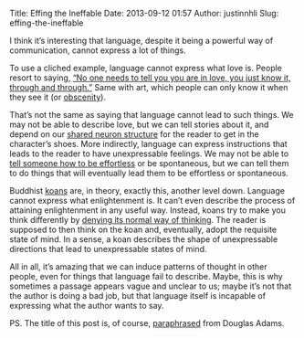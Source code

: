 Title: Effing the Ineffable
Date: 2013-09-12 01:57
Author: justinnhli
Slug: effing-the-ineffable

I think it’s interesting that language, despite it being a powerful way
of communication, cannot express a lot of things.

To use a cliched example, language cannot express what love is. People
resort to saying, [“No one needs to tell you you are in love, you just
know it, through and
through.”](http://www.imdb.com/title/tt0133093/quotes?item=qt0324318)
Same with art, which people can only know it when they see it (or
[obscenity](http://en.wikipedia.org/wiki/I_know_it_when_I_see_it)).

That’s not the same as saying that language cannot lead to such things.
We may not be able to describe love, but we can tell stories about it,
and depend on our [shared neuron
structure](http://justinnhli.blogspot.com/2013/05/reflection-on-wittgenstein.html)
for the reader to get in the character’s shoes. More indirectly,
language can express instructions that leads to the reader to have
unexpressable feelings. We may not be able to [tell someone how to be
effortless](http://justinnhli.blogspot.com/2013/08/unteachables.html) or
be spontaneous, but we can tell them to do things that will eventually
lead them to be effortless or spontaneous.

Buddhist [koans](http://en.wikipedia.org/wiki/Koan) are, in theory,
exactly this, another level down. Language cannot express what
enlightenment is. It can’t even describe the process of attaining
enlightenment in any useful way. Instead, koans try to make you think
differently by [denying its normal way of
thinking](http://www.catb.org/jargon/html/K/koan.html). The reader is
supposed to then think on the koan and, eventually, adopt the requisite
state of mind. In a sense, a koan describes the shape of unexpressable
directions that lead to unexpressable states of mind.

All in all, it’s amazing that we can induce patterns of thought in other
people, even for things that language fail to describe. Maybe, this is
why sometimes a passage appears vague and unclear to us; maybe it’s not
that the author is doing a bad job, but that language itself is
incapable of expressing what the author wants to say.

PS. The title of this post is, of course,
[paraphrased](http://en.wikipedia.org/wiki/Ineffability#Notable_quotations)
from Douglas Adams.

